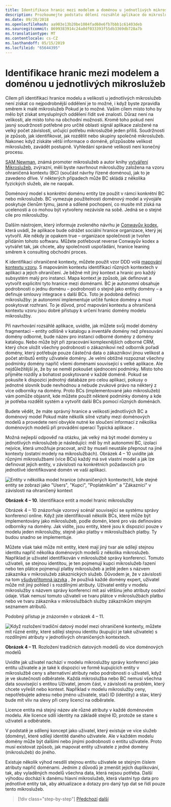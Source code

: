 ```yaml
---
title: Identifikace hranic mezi modelem a doménou u jednotlivých mikroslužeb
description: Prozkoumejte podstatu dělení rozsáhlé aplikace do mikroslužeb k dosažení Architektura zvuku.
ms.date: 09/20/2018
ms.openlocfilehash: aa903e13b20be1084fad60e6fb7bbb1c61403deb
ms.sourcegitcommit: 8699383914c24a0df033393f55db3369db728a7b
ms.translationtype: MT
ms.contentlocale: cs-CZ
ms.lasthandoff: 05/15/2019
ms.locfileid: "65644395"
---
```

# <a name="identify-domain-model-boundaries-for-each-microservice"></a>Identifikace hranic mezi modelem a doménou u jednotlivých mikroslužeb

Cílem při identifikaci hranice modelu a velikosti u jednotlivých mikroslužeb není získat co nejpodrobnější oddělení je to možné, i když byste zpravidla směrem k malé mikroslužeb Pokud je to možné. Vaším cílem místo toho by mělo být získat smysluplných oddělení řídit své znalosti. Důraz není na velikosti, ale místo toho na obchodní možnosti. Kromě toho pokud není jasný soudržnosti potřebné pro určité oblasti signál aplikace založené na velký počet závislostí, určující potřebu mikroslužbě jeden příliš. Soudržnosti je způsob, jak identifikovat, jak rozdělit nebo skupiny společně mikroslužeb. Nakonec když získáte větší informace o doméně, přizpůsobte velikost mikroslužeb, zavádět postupně. Vyhledání správné velikosti není konečný procesu.

[SAM Newman](https://samnewman.io/), známá promoter mikroslužeb a autor knihy [vytváření Mikroslužeb](https://samnewman.io/books/building_microservices/), zvýrazní, měli byste navrhnout mikroslužby založena na vzoru ohraničená kontextu (BC) (součást návrhy řízené doménou), jak to je zavedeno dříve. V některých případech může BC skládá z několika fyzických služeb, ale ne naopak.

Doménový model s konkrétní doménu entity lze použít v rámci konkrétní BC nebo mikroslužeb. BC vymezuje použitelnosti doménový model a vývojáře poskytuje členům týmu, jasné a sdílené pochopení, co musíte mít získá na ucelenosti a co mohou být vytvořeny nezávisle na sobě. Jedná se o stejné cíle pro mikroslužby.

Dalším nástrojem, který informuje zvoleného návrhu je [Conwayův kodex](https://en.wikipedia.org/wiki/Conway%27s_law), která uvádí, že aplikace bude odrážet sociální hranice organizace, který jej vytvořil. Ale někdy je opakem true – organizace společnosti je tvořen přidáním tohoto softwaru. Můžete potřebovat reverse Conwayův kodex a vytvářet tak, jak chcete, aby společnosti uspořádání, hranice leaning směrem k consulting obchodní proces.

K identifikaci ohraničené kontexty, můžete použít vzor DDD volá [mapování kontextu vzoru](https://www.infoq.com/articles/ddd-contextmapping). S mapováním kontextu identifikaci různých kontextech v aplikaci a jejich ohraničení. Je běžné mít jiný kontext a hranic pro každý subsystém malý pro instanci. Mapa kontext je způsob, jak definovat a vytvořit explicitní tyto hranice mezi doménami. BC je autonomní obsahuje podrobnosti o jednu doménu – podrobnosti o stejně jako entity domény – a definuje smlouvy integrace s další BCs. Toto je podobná definici mikroslužby: je autonomní implementuje určité funkce domény a musí poskytovat rozhraní. To je důvod, proč mapování kontextu a ohraničená kontextu vzoru jsou dobré přístupy k určení hranic domény modelu mikroslužby.

Při navrhování rozsáhlé aplikace, uvidíte, jak můžete svůj model domény fragmentaci – entity odlišně v katalogu a inventáře domény než přesouvání domény odborné, bude název pro instanci odborné domény z domény katalogu. Nebo může být při zpracování komplexnějších odborné CRM, který chce uložit všechny podrobnosti o zákazníkovi než odborník pořadí domény, který potřebuje pouze částečná data o zákazníkovi jinou velikost a počet atributů entity uživatele domény. Je velmi obtížné rozpoznat všechny podmínky domény napříč všemi doménami související s velké aplikace. Ale nejdůležitější je, že by se neměl pokoušet sjednocení podmínky. Místo toho přijměte rozdíly a bohatost poskytované v každé doméně. Pokud se pokusíte k dispozici jednotný databáze pro celou aplikaci, pokusy o jednotné slovník bude nevhodnou a nebude zvukové právo na některý z více odborníky na domény. Proto BCs (implementované jako mikroslužeb) vám pomůže objasnit, kde můžete použít některé podmínky domény a kde je potřeba rozdělit systém a vytvořit další BCs pomocí různých doménách.

Budete vědět, že máte správný hranice a velikosti jednotlivých BC a doménový model Pokud máte několik silné vztahy mezi doménových modelů a provedete není obvykle nutné ke sloučení informací z několika doménových modelů při provádění operací Typická aplikace .

Možná nejlepší odpověď na otázku, jak velký má být model domény u jednotlivých mikroslužeb je následující: měl by mít autonomní BC, izolaci nejvíce, která umožňuje pracovat, aniž by museli neustále přepnout na jiné kontexty (ostatní modely na mikroslužbách). Obrázek 4 – 10 uvidíte jak různými mikroslužbami (více BCs) každý má své vlastní model a jak lze definovat jejich entity, v závislosti na konkrétních požadavcích pro jednotlivé identifikované domén ve vaší aplikaci.

![Entity v několika model hranice (ohraničených kontextech), kde stejné entity se zobrazí jako "Users", "Kupci", "Poplatníkům" a "Zákazníci" v závislosti na ohraničený kontext](./media/image10.png)

**Obrázek 4 – 10**. Identifikace entit a model hranic mikroslužby

Obrázek 4 – 10 znázorňuje vzorový scénář související se systému správy konferencí online. Když jste identifikovali několik BCs, které může být implementovány jako mikroslužeb, podle domén, které pro vás definováno odborníky na domény. Jak vidíte, jsou entity, které jsou k dispozici pouze v modelu jeden mikroslužby, stejně jako platby v mikroslužbách platby. Ty budou snadno se implementuje.

Můžete však také může mít entity, které mají jiný tvar ale sdílejí stejnou identitu napříč několika doménových modelů z několika mikroslužeb. Například je uživatel identifikován v mikroslužbě správy konferencí. Tomuto uživateli, se stejnou identitou, je ten pojmenují kupci mikroslužeb řazení nebo ten plátce pojmenují platby mikroslužeb a ještě jeden s názvem zákazníka v mikroslužeb zákaznických služeb. Důvodem je, že v závislosti na tom [všudypřítomná jazyka](https://martinfowler.com/bliki/UbiquitousLanguage.html) , že používá každé domény expert, uživatel může mít jiný pohled i s rozdílnými atributy. Uživatel entity v modelu mikroslužby s názvem správy konferencí mít asi většinu jeho atributy osobní údaje. Však nemusí tomuto uživateli ve tvaru plátce v mikroslužbách platbu nebo ve tvaru zákazníka v mikroslužbách služby zákazníkům stejným seznamem atributů.

Podobný přístup je znázorněn v obrázek 4 – 11.

![Když rozložení tradiční datový model mezi ohraničené kontexty, můžete mít různé entity, které sdílejí stejnou identitu (kupující je také uživatele) s rozdílnými atributy v jednotlivých ohraničených kontextech.](./media/image11.png)

**Obrázek 4 – 11**. Rozložení tradičních datových modelů do více doménových modelů

Uvidíte jak uživatel nachází v modelu mikroslužby správy konferencí jako entitu uživatele a je také k dispozici ve formě kupujících entity v mikroslužbě ceny s alternativní atributy nebo podrobnosti o uživateli, když je ve skutečnosti odběratele. Každá mikroslužba nebo BC nemusí všechna data související s entitou Uživatel, jenom část, v závislosti na problém, který chcete vyřešit nebo kontext. Například v modelu mikroslužby ceny, nepotřebujete adresu nebo jméno uživatele, stačí ID (identity) a stav, který bude mít vliv na slevy při ceny licencí na odběratele.

Licence entita má stejný název ale různé atributy v každé doménovém modelu. Ale licence sdílí identity na základě stejné ID, protože se stane s uživateli a odběratele.

V podstatě je sdílený koncept jako uživatel, který existuje ve více služeb (domény), které sdílejí identitě daného uživatele. Ale v každém modelu domény může být dalšími nebo jinými podrobnosti o entitu uživatele. Proto musí existovat způsob, jak mapovat entity uživatele z jedné domény (mikroslužeb) do jiného.

Existuje několik výhod nesdílí stejnou entitu uživatele se stejným číslem atributy napříč doménami. Jedním z důvodů je zmenšit jejich duplikování, tak, aby vyladěných modelů všechna data, která nejsou potřeba. Další výhodou dochází k danému hlavní mikroslužeb, která vlastní typ data pro jednotlivé entity tak, aby aktualizace a dotazy pro daný typ dat se řídí pouze tento mikroslužeb.

>[!div class="step-by-step"]
>[Předchozí](distributed-data-management.md)
>[další](direct-client-to-microservice-communication-versus-the-api-gateway-pattern.md)
